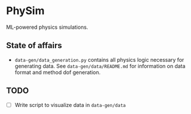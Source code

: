 # PhySim

ML-powered physics simulations.

## State of affairs

- `data-gen/data_generation.py` contains all physics logic necessary for generating data. See `data-gen/data/README.md` for information on data format and method dof generation.

## TODO

- [ ] Write script to visualize data in `data-gen/data`
